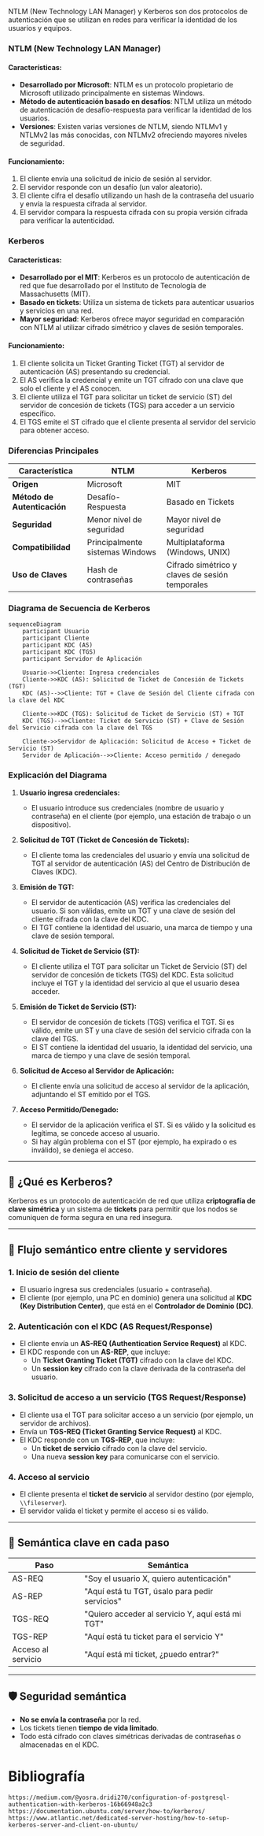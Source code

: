 NTLM (New Technology LAN Manager) y Kerberos son dos protocolos de autenticación que se utilizan en redes para verificar la identidad de los usuarios y equipos. 

### NTLM (New Technology LAN Manager)

#### Características:
- **Desarrollado por Microsoft**: NTLM es un protocolo propietario de Microsoft utilizado principalmente en sistemas Windows.
- **Método de autenticación basado en desafíos**: NTLM utiliza un método de autenticación de desafío-respuesta para verificar la identidad de los usuarios.
- **Versiones**: Existen varias versiones de NTLM, siendo NTLMv1 y NTLMv2 las más conocidas, con NTLMv2 ofreciendo mayores niveles de seguridad.

#### Funcionamiento:
1. El cliente envía una solicitud de inicio de sesión al servidor.
2. El servidor responde con un desafío (un valor aleatorio).
3. El cliente cifra el desafío utilizando un hash de la contraseña del usuario y envía la respuesta cifrada al servidor.
4. El servidor compara la respuesta cifrada con su propia versión cifrada para verificar la autenticidad.

### Kerberos

#### Características:
- **Desarrollado por el MIT**: Kerberos es un protocolo de autenticación de red que fue desarrollado por el Instituto de Tecnología de Massachusetts (MIT).
- **Basado en tickets**: Utiliza un sistema de tickets para autenticar usuarios y servicios en una red.
- **Mayor seguridad**: Kerberos ofrece mayor seguridad en comparación con NTLM al utilizar cifrado simétrico y claves de sesión temporales.

#### Funcionamiento:
1. El cliente solicita un Ticket Granting Ticket (TGT) al servidor de autenticación (AS) presentando su credencial.
2. El AS verifica la credencial y emite un TGT cifrado con una clave que solo el cliente y el AS conocen.
3. El cliente utiliza el TGT para solicitar un ticket de servicio (ST) del servidor de concesión de tickets (TGS) para acceder a un servicio específico.
4. El TGS emite el ST cifrado que el cliente presenta al servidor del servicio para obtener acceso.

### Diferencias Principales

| Característica          | NTLM                             | Kerberos                         |
|-------------------------|----------------------------------|----------------------------------|
| **Origen**              | Microsoft                        | MIT                              |
| **Método de Autenticación** | Desafío-Respuesta                | Basado en Tickets                 |
| **Seguridad**           | Menor nivel de seguridad         | Mayor nivel de seguridad         |
| **Compatibilidad**      | Principalmente sistemas Windows  | Multiplataforma (Windows, UNIX)  |
| **Uso de Claves**       | Hash de contraseñas              | Cifrado simétrico y claves de sesión temporales |

 
### Diagrama de Secuencia de Kerberos

```mermaid
sequenceDiagram
    participant Usuario
    participant Cliente
    participant KDC (AS)
    participant KDC (TGS)
    participant Servidor de Aplicación

    Usuario->>Cliente: Ingresa credenciales
    Cliente->>KDC (AS): Solicitud de Ticket de Concesión de Tickets (TGT)
    KDC (AS)-->>Cliente: TGT + Clave de Sesión del Cliente cifrada con la clave del KDC

    Cliente->>KDC (TGS): Solicitud de Ticket de Servicio (ST) + TGT
    KDC (TGS)-->>Cliente: Ticket de Servicio (ST) + Clave de Sesión del Servicio cifrada con la clave del TGS

    Cliente->>Servidor de Aplicación: Solicitud de Acceso + Ticket de Servicio (ST)
    Servidor de Aplicación-->>Cliente: Acceso permitido / denegado
```

### Explicación del Diagrama

1. **Usuario ingresa credenciales:**
   - El usuario introduce sus credenciales (nombre de usuario y contraseña) en el cliente (por ejemplo, una estación de trabajo o un dispositivo).

2. **Solicitud de TGT (Ticket de Concesión de Tickets):**
   - El cliente toma las credenciales del usuario y envía una solicitud de TGT al servidor de autenticación (AS) del Centro de Distribución de Claves (KDC).

3. **Emisión de TGT:**
   - El servidor de autenticación (AS) verifica las credenciales del usuario. Si son válidas, emite un TGT y una clave de sesión del cliente cifrada con la clave del KDC.
   - El TGT contiene la identidad del usuario, una marca de tiempo y una clave de sesión temporal.

4. **Solicitud de Ticket de Servicio (ST):**
   - El cliente utiliza el TGT para solicitar un Ticket de Servicio (ST) del servidor de concesión de tickets (TGS) del KDC. Esta solicitud incluye el TGT y la identidad del servicio al que el usuario desea acceder.

5. **Emisión de Ticket de Servicio (ST):**
   - El servidor de concesión de tickets (TGS) verifica el TGT. Si es válido, emite un ST y una clave de sesión del servicio cifrada con la clave del TGS.
   - El ST contiene la identidad del usuario, la identidad del servicio, una marca de tiempo y una clave de sesión temporal.

6. **Solicitud de Acceso al Servidor de Aplicación:**
   - El cliente envía una solicitud de acceso al servidor de la aplicación, adjuntando el ST emitido por el TGS.

7. **Acceso Permitido/Denegado:**
   - El servidor de la aplicación verifica el ST. Si es válido y la solicitud es legítima, se concede acceso al usuario.
   - Si hay algún problema con el ST (por ejemplo, ha expirado o es inválido), se deniega el acceso.
 
---

## 🔐 ¿Qué es Kerberos?

Kerberos es un protocolo de autenticación de red que utiliza **criptografía de clave simétrica** y un sistema de **tickets** para permitir que los nodos se comuniquen de forma segura en una red insegura.

---

## 🧠 Flujo semántico entre cliente y servidores

### 1. **Inicio de sesión del cliente**
- El usuario ingresa sus credenciales (usuario + contraseña).
- El cliente (por ejemplo, una PC en dominio) genera una solicitud al **KDC (Key Distribution Center)**, que está en el **Controlador de Dominio (DC)**.

### 2. **Autenticación con el KDC (AS Request/Response)**
- El cliente envía un **AS-REQ (Authentication Service Request)** al KDC.
- El KDC responde con un **AS-REP**, que incluye:
  - Un **Ticket Granting Ticket (TGT)** cifrado con la clave del KDC.
  - Un **session key** cifrado con la clave derivada de la contraseña del usuario.

### 3. **Solicitud de acceso a un servicio (TGS Request/Response)**
- El cliente usa el TGT para solicitar acceso a un servicio (por ejemplo, un servidor de archivos).
- Envía un **TGS-REQ (Ticket Granting Service Request)** al KDC.
- El KDC responde con un **TGS-REP**, que incluye:
  - Un **ticket de servicio** cifrado con la clave del servicio.
  - Una nueva **session key** para comunicarse con el servicio.

### 4. **Acceso al servicio**
- El cliente presenta el **ticket de servicio** al servidor destino (por ejemplo, `\\fileserver`).
- El servidor valida el ticket y permite el acceso si es válido.

---

## 🧩 Semántica clave en cada paso

| Paso | Semántica |
|------|-----------|
| AS-REQ | "Soy el usuario X, quiero autenticación" |
| AS-REP | "Aquí está tu TGT, úsalo para pedir servicios" |
| TGS-REQ | "Quiero acceder al servicio Y, aquí está mi TGT" |
| TGS-REP | "Aquí está tu ticket para el servicio Y" |
| Acceso al servicio | "Aquí está mi ticket, ¿puedo entrar?" |

---

## 🛡️ Seguridad semántica
- **No se envía la contraseña** por la red.
- Los tickets tienen **tiempo de vida limitado**.
- Todo está cifrado con claves simétricas derivadas de contraseñas o almacenadas en el KDC.



# Bibliografía
```
https://medium.com/@yosra.dridi270/configuration-of-postgresql-authentication-with-kerberos-16b66948a2c3
https://documentation.ubuntu.com/server/how-to/kerberos/
https://www.atlantic.net/dedicated-server-hosting/how-to-setup-kerberos-server-and-client-on-ubuntu/
```
